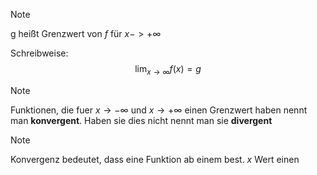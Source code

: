 > [!Note]
> g heißt Grenzwert von $f$ für $x -> +\infty$

Schreibweise: 
$$
\lim_{x \rightarrow \infty} f(x) = g
$$

>[!Note]
>Funktionen, die fuer $x \rightarrow -\infty$ und $x \rightarrow +\infty$ einen Grenzwert haben nennt man **konvergent**. Haben sie dies nicht nennt man sie **divergent**

>[!Note]
>Konvergenz bedeutet, dass eine Funktion ab einem best. $x$ Wert einen 
